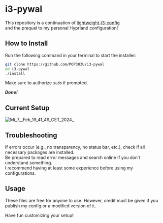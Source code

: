 # i3-pywal

This repository is a continuation of [lightweight-i3-config](https://github.com/POP303U/lightweight-i3-config)  
and the prequel to my personal Hyprland configuration!  

## **How to Install**  

Run the following command in your terminal to start the installer:  

```sh
git clone https://github.com/POP303U/i3-pywal
cd i3-pywal
./install
```

Make sure to authorize `sudo` if prompted.  

***Done!***  

## **Current Setup**  
![Mi_7__Feb_19_41_49_CET_2024_](https://github.com/user-attachments/assets/d20d6e97-4165-4ad9-a464-855f48f8619c)

## **Troubleshooting**  

If errors occur (e.g., no transparency, no status bar, etc.), check if all necessary packages are installed.  
Be prepared to read error messages and search online if you don’t understand something.  
I recommend having at least some experience before using my configurations.  

## **Usage**  

These files are free for anyone to use. However, credit must be given if you publish my config or a modified version of it.  

Have fun customizing your setup!
